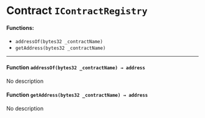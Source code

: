 # Contract `IContractRegistry`



#### Functions:
- `addressOf(bytes32 _contractName)`
- `getAddress(bytes32 _contractName)`


---

#### Function `addressOf(bytes32 _contractName) → address`
No description
#### Function `getAddress(bytes32 _contractName) → address`
No description



